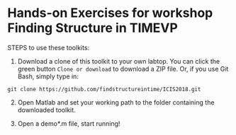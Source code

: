 # Hands-on Exercises for workshop Finding Structure in TIMEVP

STEPS to use these toolkits:
1. Download a clone of this toolkit to your own labtop. You can click the green button `Clone or download` to download a ZIP file. Or, if you use Git Bash, simply type in:
```
git clone https://github.com/findstructureintime/ICIS2018.git
```
2. Open Matlab and set your working path to the folder containing the downloaded toolkit.

3. Open a demo*.m file, start running!
